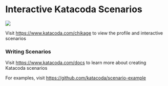 # Interactive Katacoda Scenarios

[![](http://shields.katacoda.com/katacoda/chikage/count.svg)](https://www.katacoda.com/chikage "Get your profile on Katacoda.com")

Visit https://www.katacoda.com/chikage to view the profile and interactive scenarios

### Writing Scenarios
Visit https://www.katacoda.com/docs to learn more about creating Katacoda scenarios

For examples, visit https://github.com/katacoda/scenario-example
